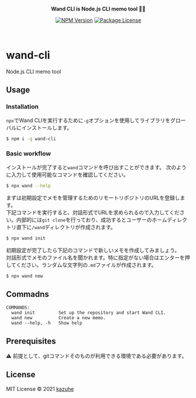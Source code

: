 <br>

<p align="center">
<b>Wand CLI is Node.js CLI memo tool 🧙✨</b> 
</p>

<p align="center">
<a href="https://www.npmjs.com/package/wand-cli"><img src="https://img.shields.io/npm/v/wand-cli.svg" alt="NPM Version" /></a>
<a href="https://www.npmjs.com/package/wand-cli"><img src="https://img.shields.io/npm/l/wand-cli.svg" alt="Package License" /></a>
</p>

<br>

# wand-cli
Node.js CLI memo tool

## Usage

### Installation
`npx`でWand CLIを実行するために`-g`オプションを使用してライブラリをグローバルにインストールします。
```bash
$ npm i -g wand-cli
```

### Basic workflow
インストールが完了すると`wand`コマンドを呼び出すことができます。
次のように入力して使用可能なコマンドを確認してください。
```bash
$ npx wand --help
```

まずは初期設定でメモを管理するためのリモートリポジトリのURLを登録します。  
下記コマンドを実行すると、対話形式でURLを求められるので入力してください。内部的には`git clone`を行っており、成功するとユーザーのホームディレクトリ直下に`/wand`ディレクトリが作成されます。
```bash
$ npx wand init
```

初期設定が完了したら下記のコマンドで新しいメモを作成してみましょう。  
対話形式でメモのファイル名を聞かれます。特に指定がない場合はエンターを押してください。ランダムな文字列の`.md`ファイルが作成されます。
```bash
$ npx wand new
```

## Commadns
```
COMMANDS:
  wand init         Set up the repository and start Wand CLI.
  wand new          Create a new memo.
  wand --help, -h   Show help
```

## Prerequisites
⚠️ 前提として、gitコマンドそのものが利用できる環境である必要があります。  

## License
MIT License © 2021 [kazuhe](https://github.com/kazuhe)
